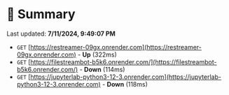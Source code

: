 # 📖 Summary
Last updated: **7/11/2024, 9:49:07 PM**

- `GET` [https://restreamer-09gx.onrender.com](https://restreamer-09gx.onrender.com) - **Up** (322ms)
- `GET` [https://filestreambot-b5k6.onrender.com/](https://filestreambot-b5k6.onrender.com/) - **Down** (114ms)
- `GET` [https://jupyterlab-python3-12-3.onrender.com](https://jupyterlab-python3-12-3.onrender.com) - **Down** (118ms)
